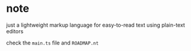 # note

just a lightweight markup language for easy-to-read text using plain-text editors

check the `main.ts` file and `ROADMAP.nt`
